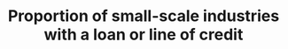 ---
data_non_statistical: true
goal_meta_link: http://unstats.un.org/sdgs/files/metadata-compilation/Metadata-Goal-9.pdf
goal_meta_link_page: 6
graph: null
graph_status_notes: checking
graph_title: Proportion of small-scale industries with a loan or line of credit
graph_type: null
graph_type_description: null
has_metadata: true
indicator: 9.3.2
indicator_definition: Number of small industries receiving financial services is presented
  in percentage of the total number of small industries.
indicator_name: Proportion of small-scale industries with a loan or line of credit
indicator_sort_order: 09.03.02
indicator_variable: null
layout: indicator
permalink: /9-3-2/
published: true
rationale_interpretation: Small scale industries have limited access to financial
  services, whereas their need to loan is acute. This indicator shows how widely financial
  institutions are serving the small industries. This indicators together with suggested
  indicator 1 reflects the main message of target 9, 3 which intends to balance the
  contribution of small industry to their access to financial services.
reporting_status: notstarted
sdg_goal: 9
source_active_1: true
source_notes_1: null
source_title_1: null
target: Increase the access of small-scale industrial and other enterprises, in particular
  in developing countries, to financial services, including affordable credit, and
  their integration into value chains and markets.
target_id: '9.3'
title: Proportion of small-scale industries with a loan or line of credit
un_custodial_agency: 'UNIDO, World Bank (Partnering Agencies: UNCDF)'
un_designated_tier: '3'
variable_description: null
variable_notes: null
---